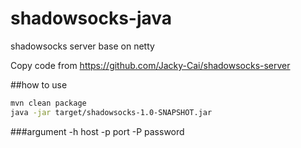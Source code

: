 # shadowsocks-java
shadowsocks server base on netty

Copy code from https://github.com/Jacky-Cai/shadowsocks-server

##how to use
```bash
mvn clean package
java -jar target/shadowsocks-1.0-SNAPSHOT.jar
```

###argument
-h host
-p port
-P password